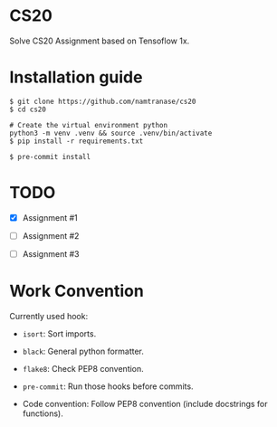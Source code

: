 # CS20

Solve CS20 Assignment based on Tensoflow 1x.


# Installation guide


```
$ git clone https://github.com/namtranase/cs20
$ cd cs20

# Create the virtual environment python
python3 -m venv .venv && source .venv/bin/activate
$ pip install -r requirements.txt

$ pre-commit install
```

# TODO
- [x] Assignment #1
- [ ] Assignment #2
- [ ] Assignment #3


# Work Convention

Currently used hook:
- `isort`: Sort imports.
- `black`: General python formatter.
- `flake8`: Check PEP8 convention.
- `pre-commit`: Run those hooks before commits.

- Code convention: Follow PEP8 convention (include docstrings for functions).
